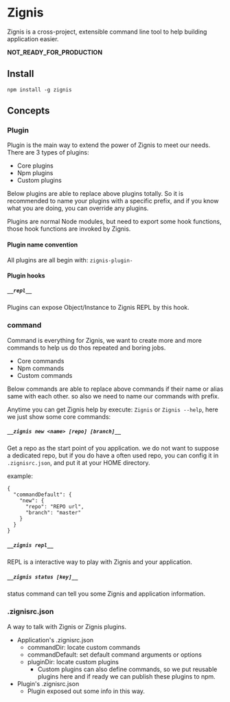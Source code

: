 # Zignis

Zignis is a cross-project, extensible command line tool to help building application easier.

__NOT_READY_FOR_PRODUCTION__

## Install

```
npm install -g zignis
```

## Concepts

### Plugin

Plugin is the main way to extend the power of Zignis to meet our needs. There are 3 types of plugins: 

- Core plugins
- Npm plugins
- Custom plugins

Below plugins are able to replace above plugins totally. So it is recommended to name your plugins with 
a specific prefix, and if you know what you are doing, you can override any plugins.

Plugins are normal Node modules, but need to export some hook functions, those hook functions are invoked by Zignis.

#### Plugin name convention

All plugins are all begin with: `zignis-plugin-`

#### Plugin hooks

##### `__repl__`

Plugins can expose Object/Instance to Zignis REPL by this hook.

### command

Command is everything for Zignis, we want to create more and more commands to help us do thos repeated and boring jobs.

- Core commands
- Npm commands
- Custom commands

Below commands are able to replace above commands if their name or alias same with each other. so also we need to name our commands with prefix.

Anytime you can get Zignis help by execute: `Zignis` or `Zignis --help`, here we just show some core commands:

##### `__zignis new <name> [repo] [branch]__`

Get a repo as the start point of you application. we do not want to suppose a dedicated repo, but if you do have a often used repo, you can config it in `.zignisrc.json`, and put it at your HOME directory.

example:
```
{
  "commandDefault": {
    "new": {
      "repo": "REPO url",
      "branch": "master"
    }
  }
}
```

##### `__zignis repl__`

REPL is a interactive way to play with Zignis and your application.

##### `__zignis status [key]__`

status command can tell you some Zignis and application information.


### .zignisrc.json

A way to talk with Zignis or Zignis plugins. 

- Application's .zignisrc.json
  - commandDir: locate custom commands
  - commandDefault: set default command arguments or options
  - pluginDir: locate custom plugins
    - Custom plugins can also define commands, so we put reusable plugins here and if ready we can publish these plugins to npm.
- Plugin's .zignisrc.json
  - Plugin exposed out some info in this way.



